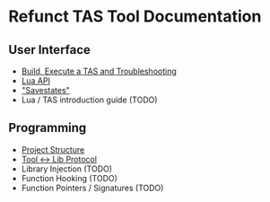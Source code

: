 # Refunct TAS Tool Documentation

## User Interface

* [Build, Execute a TAS and Troubleshooting](/README.md)
* [Lua API](/docs/lua-api.md)
* ["Savestates"](/docs/savestates.md)
* Lua / TAS introduction guide (TODO)

## Programming

* [Project Structure](/docs/project-structure.md)
* [Tool ↔ Lib Protocol](/docs/protocol.md)
* Library Injection (TODO)
* Function Hooking (TODO)
* Function Pointers / Signatures (TODO)
